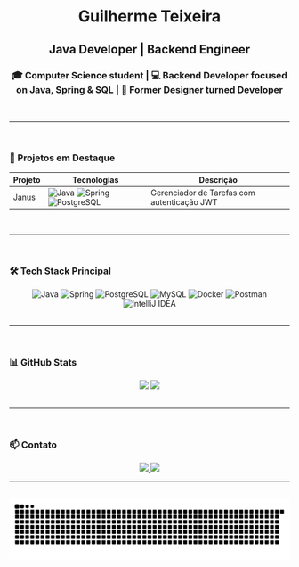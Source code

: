 <h1 align="center">Guilherme Teixeira</h1>
<h2 align="center">Java Developer | Backend Engineer</h2>

<h3 align="center">
🎓 Computer Science student | 💻 Backend Developer focused on Java, Spring & SQL | 🎨 Former Designer turned Developer
</h3>

<br>
<hr>
<br>

### 🚀 Projetos em Destaque

| Projeto | Tecnologias | Descrição |
|---------|------------|-----------|
| [Janus](https://github.com/guilhermedesales/Janus) | ![Java](https://img.shields.io/badge/Java-ED8B00?style=flat&logo=java&logoColor=white) ![Spring](https://img.shields.io/badge/Spring-6DB33F?style=flat&logo=spring&logoColor=white) ![PostgreSQL](https://img.shields.io/badge/PostgreSQL-316192?style=flat&logo=postgresql&logoColor=white) | Gerenciador de Tarefas com autenticação JWT |

<br>
<hr>
<br>

### 🛠️ Tech Stack Principal


<div align="center">
  <img src="https://cdn.jsdelivr.net/gh/devicons/devicon/icons/java/java-original.svg" height="50" title="Java" />
  <img src="https://cdn.jsdelivr.net/gh/devicons/devicon/icons/spring/spring-original.svg" height="50" title="Spring" />
  <img src="https://cdn.jsdelivr.net/gh/devicons/devicon/icons/postgresql/postgresql-original.svg" height="50" title="PostgreSQL" />
  <img src="https://cdn.jsdelivr.net/gh/devicons/devicon/icons/mysql/mysql-original.svg" height="50" title="MySQL" />
  <img src="https://cdn.jsdelivr.net/gh/devicons/devicon/icons/docker/docker-original.svg" height="50" title="Docker" />
  <img src="https://cdn.jsdelivr.net/gh/devicons/devicon/icons/postman/postman-original.svg" height="50" title="Postman" />
  <img src="https://cdn.jsdelivr.net/gh/devicons/devicon/icons/intellij/intellij-original.svg" height="50" title="IntelliJ IDEA" />
</div>

<br>
<hr>
<br>

### 📊 GitHub Stats

<div align="center">
  <img src="https://github-readme-stats.vercel.app/api?username=guilhermedesales&show_icons=true&theme=dracula&hide_title=false" height="150" />
  <img src="https://github-readme-stats.vercel.app/api/top-langs/?username=guilhermedesales&layout=compact&theme=dracula" height="150" />
</div>

<br>
<hr>
<br>

### 📫 Contato

<div align="center">
  <a href="https://www.linkedin.com/in/guilherme-teixeira-sales/">
    <img src="https://img.shields.io/badge/LinkedIn-0077B5?style=for-the-badge&logo=linkedin&logoColor=white"/>
  </a>
  <a href="mailto:guilhermedesaales@gmail.com">
    <img src="https://img.shields.io/badge/Email-D14836?style=for-the-badge&logo=gmail&logoColor=white"/>
  </a>
</div>

<hr>

<br clear="both">

<picture>
   <source media="(prefers-color-scheme: dark)" srcset="https://raw.githubusercontent.com/guilhermedesales/guilhermedesales/output/github-snake-dark.svg" />
  <source media="(prefers-color-scheme: light)" srcset="https://raw.githubusercontent.com/guilhermedesales/guilhermedesales/output/github-snake.svg" />
  <img src="https://raw.githubusercontent.com/guilhermedesales/guilhermedesales/output/snake.svg" alt="Snake animation" />
</picture>
